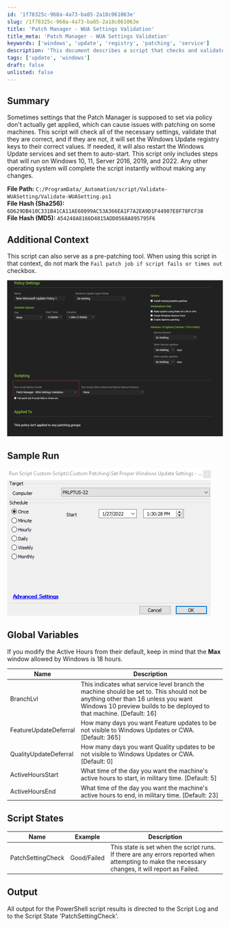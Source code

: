 ```yaml
---
id: '1f78325c-968a-4a73-ba85-2a18c061063e'
slug: /1f78325c-968a-4a73-ba85-2a18c061063e
title: 'Patch Manager - WUA Settings Validation'
title_meta: 'Patch Manager - WUA Settings Validation'
keywords: ['windows', 'update', 'registry', 'patching', 'service']
description: 'This document describes a script that checks and validates Windows Update settings on Windows 10, 11, and Server 2016, 2019, and 2022. It ensures that the necessary registry keys are set correctly and can restart the Windows Update services if needed. It also provides guidance on using the script as a pre-patching tool.'
tags: ['update', 'windows']
draft: false
unlisted: false
---
```


## Summary

Sometimes settings that the Patch Manager is supposed to set via policy don't actually get applied, which can cause issues with patching on some machines. This script will check all of the necessary settings, validate that they are correct, and if they are not, it will set the Windows Update registry keys to their correct values. If needed, it will also restart the Windows Update services and set them to auto-start. This script only includes steps that will run on Windows 10, 11, Server 2016, 2019, and 2022. Any other operating system will complete the script instantly without making any changes.

**File Path:** `C:/ProgramData/_Automation/script/Validate-WUASetting/Validate-WUASetting.ps1`  
**File Hash (Sha256):** `6D629DB410C331B41CA11AE68099AC53A366EA1F7A2EA9D1F44907E8F78FCF38`  
**File Hash (MD5):** `A54248A8166D4815ADD0568A895795F6`

## Additional Context

This script can also serve as a pre-patching tool. When using this script in that context, do not mark the `Fail patch job if script fails or times out` checkbox.

![Additional Context Image](../../../static/img/Patch-Manager---WUA-Settings-Validation/image_1.png)

## Sample Run

![Sample Run Image](../../../static/img/Patch-Manager---WUA-Settings-Validation/image_2.png)

## Global Variables

If you modify the Active Hours from their default, keep in mind that the **Max** window allowed by Windows is 18 hours.

| Name                   | Description                                                                                                                                                           |
|------------------------|-----------------------------------------------------------------------------------------------------------------------------------------------------------------------|
| BranchLvl              | This indicates what service level branch the machine should be set to. This should not be anything other than 16 unless you want Windows 10 preview builds to be deployed to that machine. [Default: 16] |
| FeatureUpdateDeferral  | How many days you want Feature updates to be not visible to Windows Updates or CWA. [Default: 365]                                                                |
| QualityUpdateDeferral  | How many days you want Quality updates to be not visible to Windows Updates or CWA. [Default: 0]                                                                  |
| ActiveHoursStart       | What time of the day you want the machine's active hours to start, in military time. [Default: 5]                                                                  |
| ActiveHoursEnd         | What time of the day you want the machine's active hours to end, in military time. [Default: 23]                                                                   |

## Script States

| Name                | Example      | Description                                                                                                                                                       |
|---------------------|--------------|-------------------------------------------------------------------------------------------------------------------------------------------------------------------|
| PatchSettingCheck    | Good/Failed  | This state is set when the script runs. If there are any errors reported when attempting to make the necessary changes, it will report as Failed.                 |

## Output

All output for the PowerShell script results is directed to the Script Log and to the Script State 'PatchSettingCheck'.


